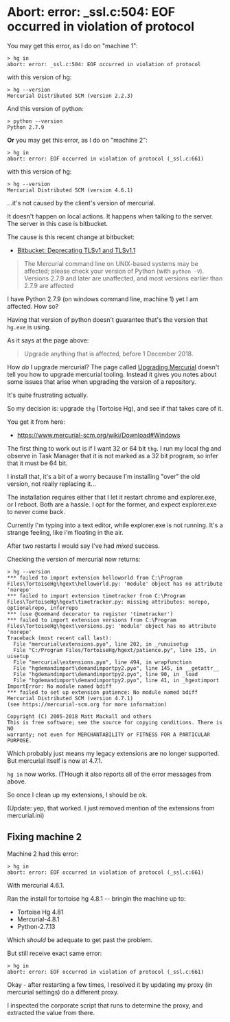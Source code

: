 ﻿# Abort: error: _ssl.c:504: EOF occurred in violation of protocol

You may get this error, as I do on "machine 1":

	> hg in
	abort: error: _ssl.c:504: EOF occurred in violation of protocol

with this version of hg:

	> hg --version
	Mercurial Distributed SCM (version 2.2.3)

And this version of python:

	> python --version
	Python 2.7.9

**Or** you may get this error, as I do on "machine 2":

	> hg in
	abort: error: EOF occurred in violation of protocol (_ssl.c:661)

with this version of hg:

	> hg --version
	Mercurial Distributed SCM (version 4.6.1)

...it's not caused by the client's version of mercurial.

It doesn't happen on local actions. It happens when talking to the server. The server in this case is bitbucket.

The cause is this recent change at bitbucket:

* [Bitbucket: Deprecating TLSv1 and TLSv1.1](https://bitbucket.org/blog/deprecating-tlsv1-tlsv1-1-2018-12-01)

> The Mercurial command line on UNIX-based systems may be affected; please check your version of Python (with `python -V`). Versions 2.7.9 and later are unaffected, and most versions earlier than 2.7.9 are affected

I have Python 2.7.9 (on windows command line, machine 1) yet I am affected. How so?

Having that version of python doesn't guarantee that's the version that `hg.exe` is using.

As it says at the page above:

> Upgrade anything that is affected, before 1 December 2018.

How *do* I upgrade mercurial? The page called [Upgrading Mercurial](https://www.mercurial-scm.org/wiki/UpgradingMercurial) doesn't tell you how to upgrade mercurial tooling. Instead it gives you notes about some issues that arise when upgrading the version of a repository.

It's quite frustrating actually.

So my decision is: upgrade `thg` (Tortoise Hg), and see if that takes care of it.

You get it from here:

* <https://www.mercurial-scm.org/wiki/Download#Windows>

The first thing to work out is if I want 32 or 64 bit `thg`. I run my local thg and observe in Task Manager that it is not marked as a 32 bit program, so infer that it must be 64 bit.

I install that, it's a bit of a worry because I'm installing "over" the old version, not really replacing it...

The installation requires either that I let it restart chrome and explorer.exe, or I reboot. Both are a hassle. I opt for the former, and expect explorer.exe to never come back.

Currently I'm typing into a text editor, while explorer.exe is not running. It's a strange feeling, like i'm floating in the air.

After two restarts I would say I've had *mixed* success.

Checking the version of mercurial now returns:

	> hg --version
	*** failed to import extension helloworld from C:\Program Files\TortoiseHg\hgext\helloworld.py: 'module' object has no attribute 'norepo'
	*** failed to import extension timetracker from C:\Program Files\TortoiseHg\hgext\timetracker.py: missing attributes: norepo, optionalrepo, inferrepo
	*** (use @command decorator to register 'timetracker')
	*** failed to import extension versions from C:\Program Files\TortoiseHg\hgext\versions.py: 'module' object has no attribute 'norepo'
	Traceback (most recent call last):
	  File "mercurial\extensions.pyo", line 202, in _runuisetup
	  File "C:/Program Files/TortoiseHg/hgext/patience.py", line 135, in uisetup
	  File "mercurial\extensions.pyo", line 494, in wrapfunction
	  File "hgdemandimport\demandimportpy2.pyo", line 145, in __getattr__
	  File "hgdemandimport\demandimportpy2.pyo", line 90, in _load
	  File "hgdemandimport\demandimportpy2.pyo", line 41, in _hgextimport
	ImportError: No module named bdiff
	*** failed to set up extension patience: No module named bdiff
	Mercurial Distributed SCM (version 4.7.1)
	(see https://mercurial-scm.org for more information)

	Copyright (C) 2005-2018 Matt Mackall and others
	This is free software; see the source for copying conditions. There is NO
	warranty; not even for MERCHANTABILITY or FITNESS FOR A PARTICULAR PURPOSE.

Which probably just means my legacy extensions are no longer supported. But mercurial itself is now at 4.7.1.

`hg in` now works. (THough it also reports all of the error messages from above.

So once I clean up my extensions, I should be ok.

(Update: yep, that worked. I just removed mention of the extensions from mercurial.ini)

## Fixing machine 2

Machine 2 had this error:

	> hg in
	abort: error: EOF occurred in violation of protocol (_ssl.c:661)

With mercurial 4.6.1.

Ran the install for tortoise hg 4.8.1 -- bringin the machine up to:

- Tortoise Hg 4.81
- Mercurial-4.8.1
- Python-2.7.13

Which *should* be adequate to get past the problem.

But still receive exact same error:

	> hg in
	abort: error: EOF occurred in violation of protocol (_ssl.c:661)

Okay - after restarting a few times, I resolved it by updating my proxy (in mercurial settings) do a different proxy.

I inspected the corporate script that runs to determine the proxy, and extracted the value from there.